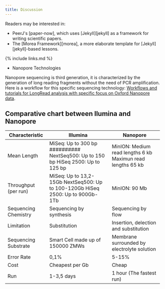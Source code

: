 ```yaml
---
title: Discussion
---
```


Readers may be interested in:

*   PeerJ's [paper-now], which uses [Jekyll][jekyll] as a framework for writing scientific papers.
*   The [Morea Framework][morea],
    a more elaborate template for [Jekyll][jekyll]-based lessons.

{% include links.md %}

*   Nanopore Technologies

Nanopore sequencing is third generation, it is characterized by the generation of long reading fragments without the need of PCR amplification. Here is a workflow for this specific sequencing technology: [Workflows and tutorials for LongRead analysis with specific focus on Oxford Nanopore data](https://timkahlke.github.io/LongRead_tutorials/).

## Comparative chart between Ilumina and Nanopore 

|  Characteristic | Illumina          | Nanopore                                |
| ----  |------------------|--------------------------------------------|
| Mean Length | MiSeq: Up to 300 bp     ##########           NextSeq500: Up to 150 bp              HiSeq 2500: Up to 125 bp  | MinION: Medium read lengths 6 kb Maximun read lengths 65 kb |
| Throughput (per run) | MiSeq: Up to 13,2-15Gb NextSeq500: Up to 100-120Gb                                    HiSeq 2500: Up to 900Gb-1Tb| MinION:                   90 Mb	|
| Sequencing Chemistry | Sequencing by synthesis	       | Sequencing by flow		|
| Limitation| Substitution           | Insertion, delection and substitution	|
| Sequencing Substrate | Smart Cell made up of 150000 ZMWs        |  Membrane surrounded by electrolyte solution			|
| Error Rate | 0,1%      | 5-15% |
| Cost | Cheapest per Gb         | Cheap |
| Run | 1-3,5 days        | 1 hour (The fastest run) |
